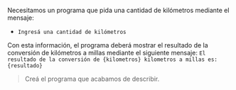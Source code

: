 Necesitamos un programa que pida una cantidad de kilómetros mediante el  mensaje:

 * `Ingresá una cantidad de kilómetros`
 

Con esta información, el programa deberá mostrar el resultado de la conversión de kilómetros a millas mediante el siguiente mensaje: `El resultado de la conversión de {kilometros} kilometros a millas es: {resultado}`

> Creá el programa que acabamos de describir.

<style>
  .mu-browser {
    display: none;
  }
</style>